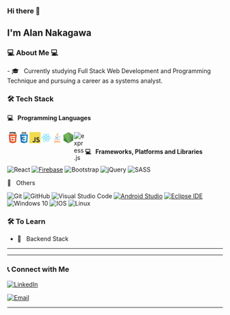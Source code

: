 ### Hi there 👋<h2> I'm Alan Nakagawa</h2>

<h3>💻 About Me 💻</h3>
- 🎓 &nbsp; Currently studying Full Stack Web Development and Programming Technique and pursuing a career as a systems analyst.


<h3>🛠 Tech Stack</h3>
<h4>💻 &nbsp; Programming Languages</h4>

<img align="left" alt="HTML5" width="26px" src="https://raw.githubusercontent.com/github/explore/80688e429a7d4ef2fca1e82350fe8e3517d3494d/topics/html/html.png" />
<img align="left" alt="CSS3" width="26px" src="https://raw.githubusercontent.com/github/explore/80688e429a7d4ef2fca1e82350fe8e3517d3494d/topics/css/css.png" />
<img align="left" alt="JavaScript" width="26px" src="https://raw.githubusercontent.com/github/explore/80688e429a7d4ef2fca1e82350fe8e3517d3494d/topics/javascript/javascript.png" />
<img align="left" alt="React" width="26px" src="https://raw.githubusercontent.com/github/explore/80688e429a7d4ef2fca1e82350fe8e3517d3494d/topics/react/react.png" />
<img align="left" alt="JAVA" width="26px" src="https://raw.githubusercontent.com/github/explore/80688e429a7d4ef2fca1e82350fe8e3517d3494d/topics/java/java.png" />
<img align="left" alt="Node.js" width="26px" src="https://raw.githubusercontent.com/github/explore/80688e429a7d4ef2fca1e82350fe8e3517d3494d/topics/nodejs/nodejs.png" />
<img align="left" alt="express.js" width="26px" src="https://raw.githubusercontent.com/github/explore/80688e429a7d4ef2fca1e82350fe8e3517d3494d/topics/express.js/express.js.png" />

<br/>



 
 <h4>💻 &nbsp; Frameworks, Platforms and Libraries</h4> 
 
![React](https://img.shields.io/badge/react-%2320232a.svg?style=for-the-badge&logo=react&logoColor=%2361DAFB)
[![Firebase](https://img.shields.io/badge/Firebase-%23FFCA28.svg?style=for-the-badge&logo=firebase&logoColor=black)](https://firebase.google.com/)
![Bootstrap](https://img.shields.io/badge/bootstrap-%23563D7C.svg?style=for-the-badge&logo=bootstrap&logoColor=white)
![jQuery](https://img.shields.io/badge/jquery-%230769AD.svg?style=for-the-badge&logo=jquery&logoColor=white)
![SASS](https://img.shields.io/badge/SASS-hotpink.svg?style=for-the-badge&logo=SASS&logoColor=white)

 
🔧 &nbsp; Others
  
![Git](https://img.shields.io/badge/git-%23F05033.svg?style=for-the-badge&logo=git&logoColor=white)
![GitHub](https://img.shields.io/badge/github-%23121011.svg?style=for-the-badge&logo=github&logoColor=white)
![Visual Studio Code](https://img.shields.io/badge/VisualStudioCode-0078d7.svg?style=for-the-badge&logo=visual-studio-code&logoColor=white)
[![Android Studio](https://img.shields.io/badge/Android_Studio-%233DDC84.svg?style=for-the-badge&logo=android-studio&logoColor=white)](https://developer.android.com/studio)
[![Eclipse IDE](https://img.shields.io/badge/Eclipse_IDE-%23000000.svg?style=for-the-badge&logo=eclipse-ide&logoColor=white)](https://www.eclipse.org/ide/)
![Windows 10](https://img.shields.io/badge/Windows-0078D6?style=for-the-badge&logo=windows&logoColor=white)
![IOS](https://img.shields.io/badge/iOS-000000?style=for-the-badge&logo=ios&logoColor=white)
![Linux](https://img.shields.io/badge/Linux-FCC624?style=for-the-badge&logo=linux&logoColor=black)


<h3>🛠 To Learn</h3>

- 🔧 &nbsp; Backend Stack

<hr>


<hr>

<h3> 📞  Connect with Me </h3>

<p align="center">



<a href="https://www.linkedin.com/in/alannaka/"><img alt="LinkedIn" src="https://img.shields.io/badge/LinkedIn-Alan%20Nakagawa-blue?style=flat-square&logo=linkedin"></a>


<a href="mailto:alannkgw@hotmail.com"><img alt="Email" src="https://img.shields.io/badge/Email-alannkgw@hotmail.com-blue?style=flat-square&logo=gmail"></a>

</p>





<hr>

